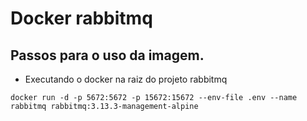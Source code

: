 # Docker rabbitmq

## Passos para o uso da imagem.

- Executando o docker na raiz do projeto rabbitmq
```
docker run -d -p 5672:5672 -p 15672:15672 --env-file .env --name rabbitmq rabbitmq:3.13.3-management-alpine
```
